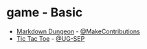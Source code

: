 # game - Basic
  - [Markdown Dungeon](https://github.com/MakeContributions/markdown-dungeon) - [@MakeContributions](https://github.com/MakeContributions)
  - [Tic Tac Toe](https://github.com/UG-SEP/tic-tac-toe) - [@UG-SEP](https://github.com/UG-SEP)